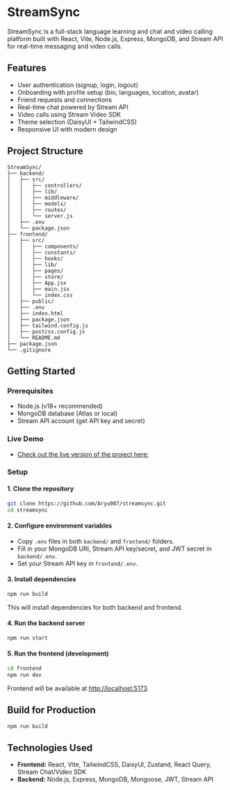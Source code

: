 # StreamSync

StreamSync is a full-stack language learning and chat and video calling platform built with React, Vite, Node.js, Express, MongoDB, and Stream API for real-time messaging and video calls.

## Features

- User authentication (signup, login, logout)
- Onboarding with profile setup (bio, languages, location, avatar)
- Friend requests and connections
- Real-time chat powered by Stream API
- Video calls using Stream Video SDK
- Theme selection (DaisyUI + TailwindCSS)
- Responsive UI with modern design

## Project Structure

```
StreamSync/
├── backend/
│   ├── src/
│   │   ├── controllers/
│   │   ├── lib/
│   │   ├── middleware/
│   │   ├── models/
│   │   ├── routes/
│   │   └── server.js
│   ├── .env
│   └── package.json
├── frontend/
│   ├── src/
│   │   ├── components/
│   │   ├── constants/
│   │   ├── hooks/
│   │   ├── lib/
│   │   ├── pages/
│   │   ├── store/
│   │   ├── App.jsx
│   │   ├── main.jsx
│   │   └── index.css
│   ├── public/
│   ├── .env
│   ├── index.html
│   ├── package.json
│   ├── tailwind.config.js
│   ├── postcss.config.js
│   └── README.md
├── package.json
└── .gitignore
```

## Getting Started

### Prerequisites

- Node.js (v18+ recommended)
- MongoDB database (Atlas or local)
- Stream API account (get API key and secret)

### Live Demo 

- [Check out the live version of the project here:](https://streamsync-bf0a.onrender.com)

### Setup

#### 1. Clone the repository

```sh
git clone https://github.com/Aryu007/streamsync.git
cd streamsync
```

#### 2. Configure environment variables

- Copy `.env` files in both `backend/` and `frontend/` folders.
- Fill in your MongoDB URI, Stream API key/secret, and JWT secret in `backend/.env`.
- Set your Stream API key in `frontend/.env`.

#### 3. Install dependencies

```sh
npm run build
```

This will install dependencies for both backend and frontend.

#### 4. Run the backend server

```sh
npm run start
```

#### 5. Run the frontend (development)

```sh
cd frontend
npm run dev
```

Frontend will be available at [http://localhost:5173](http://localhost:5173).

## Build for Production

```sh
npm run build
```

## Technologies Used

- **Frontend:** React, Vite, TailwindCSS, DaisyUI, Zustand, React Query, Stream Chat/Video SDK
- **Backend:** Node.js, Express, MongoDB, Mongoose, JWT, Stream API
